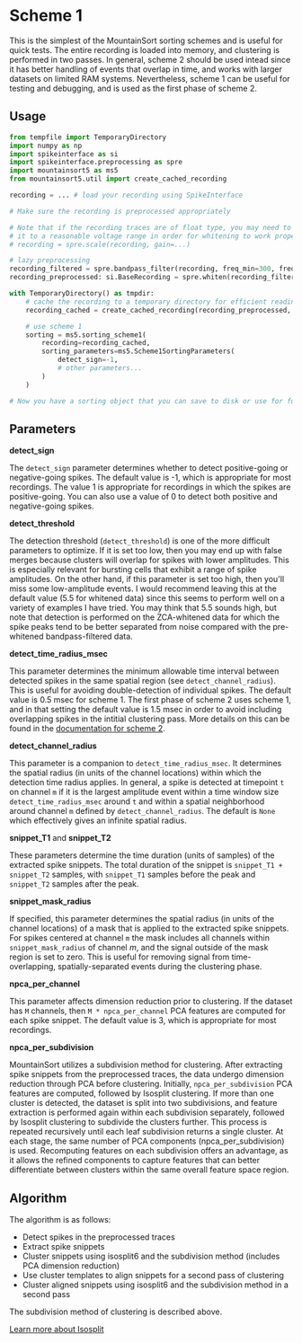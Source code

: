# Scheme 1

This is the simplest of the MountainSort sorting schemes and is useful for quick tests. The entire recording is loaded into memory, and clustering is performed in two passes. In general, scheme 2 should be used intead since it has better handling of events that overlap in time, and works with larger datasets on limited RAM systems. Nevertheless, scheme 1 can be useful for testing and debugging, and is used as the first phase of scheme 2.

## Usage

```python
from tempfile import TemporaryDirectory
import numpy as np
import spikeinterface as si
import spikeinterface.preprocessing as spre
import mountainsort5 as ms5
from mountainsort5.util import create_cached_recording

recording = ... # load your recording using SpikeInterface

# Make sure the recording is preprocessed appropriately

# Note that if the recording traces are of float type, you may need to scale
# it to a reasonable voltage range in order for whitening to work properly
# recording = spre.scale(recording, gain=...)

# lazy preprocessing
recording_filtered = spre.bandpass_filter(recording, freq_min=300, freq_max=6000, dtype=np.float32)
recording_preprocessed: si.BaseRecording = spre.whiten(recording_filtered)

with TemporaryDirectory() as tmpdir:
    # cache the recording to a temporary directory for efficient reading
    recording_cached = create_cached_recording(recording_preprocessed, folder=tmpdir)

    # use scheme 1
    sorting = ms5.sorting_scheme1(
        recording=recording_cached,
        sorting_parameters=ms5.Scheme1SortingParameters(
            detect_sign=-1,
            # other parameters...
        )
    )

# Now you have a sorting object that you can save to disk or use for further analysis
```

## Parameters

**detect_sign**

The `detect_sign` parameter determines whether to detect positive-going or negative-going spikes. The default value is -1, which is appropriate for most recordings. The value 1 is appropriate for recordings in which the spikes are positive-going. You can also use a value of 0 to detect both positive and negative-going spikes.

**detect_threshold**

The detection threshold (`detect_threshold`) is one of the more difficult parameters to optimize. If it is set too low, then you may end up with false merges because clusters will overlap for spikes with lower amplitudes. This is especially relevant for bursting cells that exhibit a range of spike amplitudes. On the other hand, if this parameter is set too high, then you'll miss some low-amplitude events. I would recommend leaving this at the default value (5.5 for whitened data) since this seems to perform well on a variety of examples I have tried. You may think that 5.5 sounds high, but note that detection is performed on the ZCA-whitened data for which the spike peaks tend to be better separated from noise compared with the pre-whitened bandpass-filtered data.

**detect_time_radius_msec**

This parameter determines the minimum allowable time interval between detected spikes in the same spatial region (see `detect_channel_radius`). This is useful for avoiding double-detection of individual spikes. The default value is 0.5 msec for scheme 1. The first phase of scheme 2 uses scheme 1, and in that setting the default value is 1.5 msec in order to avoid including overlapping spikes in the intitial clustering pass. More details on this can be found in the [documentation for scheme 2](./scheme2.md).

**detect_channel_radius**

This parameter is a companion to `detect_time_radius_msec`. It determines the spatial radius (in units of the channel locations) within which the detection time radius applies. In general, a spike is detected at timepoint `t` on channel `m` if it is the largest amplitude event within a time window size `detect_time_radius_msec` around `t` and within a spatial neighborhood around channel `m` defined by `detect_channel_radius`. The default is `None` which effectively gives an infinite spatial radius.

**snippet_T1** and **snippet_T2**

These parameters determine the time duration (units of samples) of the extracted spike snippets. The total duration of the snippet is `snippet_T1 + snippet_T2` samples, with `snippet_T1` samples before the peak and `snippet_T2` samples after the peak.

**snippet_mask_radius**

If specified, this parameter determines the spatial radius (in units of the channel locations) of a mask that is applied to the extracted spike snippets. For spikes centered at channel `m` the mask includes all channels within `snippet_mask_radius` of channel $m$, and the signal outside of the mask region is set to zero. This is useful for removing signal from time-overlapping, spatially-separated events during the clustering phase.

**npca_per_channel**

This parameter affects dimension reduction prior to clustering. If the dataset has `M` channels, then `M * npca_per_channel` PCA features are computed for each spike snippet. The default value is 3, which is appropriate for most recordings.

**npca_per_subdivision**

MountainSort utilizes a subdivision method for clustering. After extracting spike snippets from the preprocessed traces, the data undergo dimension reduction through PCA before clustering. Initially, `npca_per_subdivision` PCA features are computed, followed by Isosplit clustering. If more than one cluster is detected, the dataset is split into two subdivisions, and feature extraction is performed again within each subdivision separately, followed by Isosplit clustering to subdivide the clusters further. This process is repeated recursively until each leaf subdivision returns a single cluster. At each stage, the same number of PCA components (npca_per_subdivision) is used. Recomputing features on each subdivision offers an advantage, as it allows the refined components to capture features that can better differentiate between clusters within the same overall feature space region.

## Algorithm

The algorithm is as follows:

* Detect spikes in the preprocessed traces
* Extract spike snippets
* Cluster snippets using isosplit6 and the subdivision method (includes PCA dimension reduction)
* Use cluster templates to align snippets for a second pass of clustering
* Cluster aligned snippets using isosplit6 and the subdivision method in a second pass

The subdivision method of clustering is described above.

[Learn more about Isosplit](https://github.com/magland/isosplit6)

